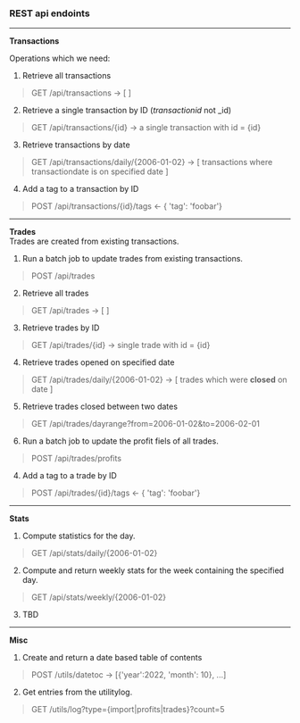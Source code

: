 ### REST api endoints

---

**Transactions**

Operations which we need:  
1. Retrieve all transactions
> GET /api/transactions -> [ ]
2. Retrieve a single transaction by ID (_transactionid_ not _id)
> GET /api/transactions/{id} -> a single transaction with id = {id}  
3. Retrieve transactions by date 
> GET /api/transactions/daily/{2006-01-02} -> [ transactions where transactiondate is on specified date ] 
4. Add a tag to a transaction by ID
> POST /api/transactions/{id}/tags  <- { 'tag': 'foobar'} 
---

**Trades**  
Trades are created from existing transactions.  

1. Run a batch job to update trades from existing transactions.
> POST /api/trades
2. Retrieve all trades
> GET /api/trades -> [ ]
3. Retrieve trades by ID 
> GET /api/trades/{id} -> single trade with id = {id}
4. Retrieve trades opened on specified date
> GET /api/trades/daily/{2006-01-02} -> [ trades which were **closed** on date ]
5. Retrieve trades closed between two dates
> GET /api/trades/dayrange?from=2006-01-02&to=2006-02-01
6. Run a batch job to update the profit fiels of all trades.
> POST /api/trades/profits
4. Add a tag to a trade by ID
> POST /api/trades/{id}/tags  <- { 'tag': 'foobar'} 

---
**Stats** 

1. Compute statistics for the day.
> GET /api/stats/daily/{2006-01-02}
2. Compute and return weekly stats for the week containing the specified day.
> GET /api/stats/weekly/{2006-01-02}
3. TBD

---
**Misc**
1. Create and return a date based table of contents
> POST /utils/datetoc -> [{'year':2022, 'month': 10}, ...]
2. Get entries from the utilitylog.
> GET /utils/log?type={import|profits|trades}?count=5

